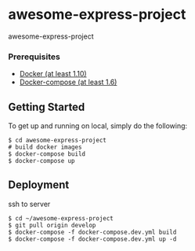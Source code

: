 # awesome-express-project

awesome-express-project

### Prerequisites

- [Docker (at least 1.10)](https://www.docker.com/)
- [Docker-compose (at least 1.6)](https://docs.docker.com/compose/install/)

## Getting Started

To get up and running on local, simply do the following:

    $ cd awesome-express-project
    # build docker images
    $ docker-compose build
    $ docker-compose up

## Deployment

ssh to server

    $ cd ~/awesome-express-project
    $ git pull origin develop
    $ docker-compose -f docker-compose.dev.yml build
    $ docker-compose -f docker-compose.dev.yml up -d
